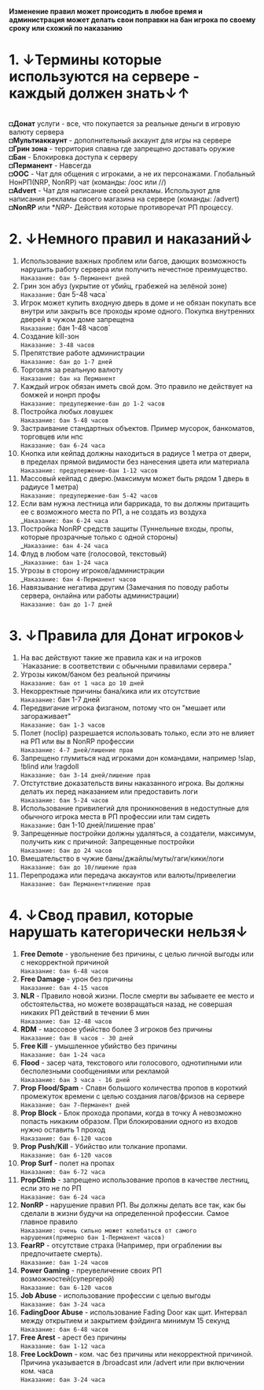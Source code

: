 **Изменение правил может происодить в любое время и администрация может делать свои поправки на бан игрока по своему сроку**
**или схожий по наказанию**

# 1. ↓Термины которые используются на сервере - каждый должен знать↓↑
<br>◘**Донат** услуги - все, что покупается за реальные деньги в игровую валюту сервера
<br>◘**Мультиаккаунт** - дополнительный аккаунт для игры на сервере
<br>◘**Грин зона** - территория спавна где запрещено доставать оружие
<br>◘**Бан** - Блокировка доступа к серверу
<br>◘**Перманент** - Навсегда
<br>◘**OOC** - Чат для общения с игроками, а не их персонажами. Глобальный НонРП(NRP, NonRP) чат (команды: /ooc или //)
<br>◘**Advert** - Чат для написание своей рекламы. Используют для написания рекламы своего магазина на сервере (команды: /advert)
<br>◘**NonRP** или **NRP*- Действия которые противоречат РП процессу.

# 2. ↓Немного правил и наказаний↓
1. Использование важных проблем или багов, дающих возможность нарушить работу сервера или получить нечестное преимущество.
<br> `Наказание: бан 5-Перманент дней`
2. Грин зон абуз (укрытие от убийц, грабежей на зелёной зоне)
<br>`Наказание:` бан 5-48 часа`
3. Игрок может купить входную дверь в доме и не обязан покупать все внутри или закрыть все проходы кроме одного. Покупка внутренних дверей в чужом доме запрещена
<br>`Наказание:` бан 1-48 часов`
4. Создание kill-зон
<br>`Наказание: 3-48 часов`
5. Препятствие работе администрации
<br>`Наказание: бан до 1-7 дней`
6. Торговля за реальную валюту
<br>`Наказание: бан на Перманент`
7. Каждый игрок обязан иметь свой дом. Это правило не действует на бомжей и нонрп профы
<br>`Наказание: предупержение-бан до 1-2 часов`
8. Постройка любых ловушек
<br>`Наказание: бан 5-48 часов`
9. Застраивание стандартных объектов. Пример мусорок, банкоматов, торговцев или нпс
<br>`Наказание: бан 6-24 часа`
10. Кнопка или кейпад должны находиться в радиусе 1 метра от двери, в пределах прямой видимости без нанесения цвета или материала
<br>`Наказание: предупержение-бан 1-12 часов`
11. Массовый кейпад с дверю.(максимум может быть рядом 1 дверь в радиусе 1 метра)
<br>`Наказание: предупержение-бан 5-42 часов`
12. Если вам нужна лестница или баррикада, то вы должны притащить ее с возможного места по РП, а не создать из воздуха
<br>_`Наказание: бан 6-24 часа`
13. Постройка NonRP средств защиты (Туннельные входы, пропы, которые прозрачные только с одной стороны)
<br>_`Наказание: бан 4-24 часа`
14. Флуд в любом чате (голосовой, текстовый)
<br>_`Наказание: бан 1-24 часа` 
15. Угрозы в сторону игроков/администрации
<br>_`Наказание: бан 4-Перманент часов`
16. Навязывание негатива другим (Замечания по поводу работы сервера, онлайна или работы администрации)
<br>`Наказание: бан до 1-7 дней`

# 3. ↓Правила для Донат игроков↓
1. На вас действуют такие же правила как и на игроков
<br>`Наказание: в соответствии с обычными правилами сервера."
2. Угрозы киком/баном без реальной причины
<br>`Наказание: бан от 1 часа до 10 дней`
3. Некорректные причины бана/кика или их отсутствие
<br>`Наказание:` бан 1-7 дней`
4. Передвигание игрока физганом, потому что он "мешает или загораживает"
<br>`Наказание: бан 1-3 часов`
5. Полет (noclip) разрешается использовать только, если это не влияет на РП или вы в NonRP профессии
<br>`Наказание: 4-7 дней/лишение прав`
6. Запрещено глумиться над игроками дон командами, например !slap, !blind или !ragdoll
<br>`Наказание: бан 3-14 дней/лишение прав`
7. Отстутствие доказательств вины наказанного игрока. Вы должны делать их перед наказанием или предоставить логи
<br>`Наказание: бан 5-24 часов`
10. Использование привилегий для проникновения в недоступные для обычного игрока места в РП профессии или там сидеть
<br>`Наказание:` бан 1-10 дней/лишение прав'
11. Запрещенные постройки должны удаляться, а создатели, максимум, получить кик с причиной: Запрещенные постройки
<br>`Наказание: бан до 24 часов`
12. Вмешательство в чужие баны/джайлы/муты/гаги/кики/логи
<br>`Наказание: бан до 10/лишение прав`
13. Перепродажа или передача аккаунтов или валюты/привелегии
<br>`Наказание: бан Перманент+лишение прав`

# 4. ↓Свод правил, которые нарушать категорически нельзя↓
1. **Free Demote** - увольнение без причины, с целью личной выгоды или с некорректной причиной
<br>`Наказание: бан 6-48 часов`
2. **Free Damage** - урон без причины
<br>`Наказание: бан 4-15 часов`
3. **NLR** - Правило новой жизни. После смерти вы забываете ее место и обстоятельства, но можете возвращаться назад, не совершая никаких РП действий в течении 6 мин
<br>`Наказание: бан 12-48 часов`
4. **RDM** - массовое убийство более 3 игроков без причины
<br>`Наказание: бан 8 часов - 30 дней`
5. **Free Kill** - умышленное убийство без причины
<br>`Наказание: бан 1-24 часа`
6. **Flood** - засер чата, текстового или голосового, однотипными или бесполезными сообщениями или рекламой
<br>`Наказание: бан 3 часа - 16 дней`
7. **Prop Flood/Spam** - Спавн большого количества пропов в короткий промежуток времени с целью создания лагов/фризов на сервере
<br>`Наказание: бан 7-Перманент дней`
8. **Prop Block** - Блок прохода пропами, когда в точку А невозможно попасть никаким образом. При блокировании одного из входов нужно оставить 1 проход
<br>`Наказание: бан 6-120 часов`
9. **Prop Push/Kill** - Убийство или толкание пропами.
<br>`Наказание: бан 6-120 часов`
10. **Prop Surf** - полет на пропах
<br>`Наказание: бан 6-72 часа`
11. **PropClimb** - запрещено использование пропов в качестве лестниц, если это не по РП
<br>`Наказание: бан 6-24 часа`
12. **NonRP** - нарушение правил РП. Вы должны делать все так, как бы сделали в жизни будучи на определенной профессии. Самое главное правило
<br>`Наказание: очень сильно может колебаться от самого нарушения(примерно бан 1-Перманент часов)`
13. **FearRP** - отсутствие страха (Например, при ограблении вы предпочитаете смерть).
<br>`Наказание: бан 1-24 часов`
14. **Power Gaming** - преувеличение своих РП возможностей(супергерой)
<br>`Наказание: бан 6-120 часов`
15. **Job Abuse** - использование профессии с целью выгоды
<br>`Наказание: бан 3-24 часа`
16. **FadingDoor Abuse** - использование Fading Door как щит. Интервал между открытием и закрытием фэйдинга минимум 15 секунд
<br>`Наказание: бан 6-48 часов`
17. **Free Arest** - арест без причины
<br>`Наказание: бан 1-12 часа`
18. **Free LockDown** - ком. час без причины или некорректной причиной. Причина указывается в /broadcast или /advert или при включении ком. часа
<br>`Наказание: бан 3-24 часа`
